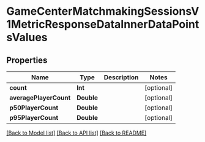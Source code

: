 # GameCenterMatchmakingSessionsV1MetricResponseDataInnerDataPointsValues

## Properties
Name | Type | Description | Notes
------------ | ------------- | ------------- | -------------
**count** | **Int** |  | [optional] 
**averagePlayerCount** | **Double** |  | [optional] 
**p50PlayerCount** | **Double** |  | [optional] 
**p95PlayerCount** | **Double** |  | [optional] 

[[Back to Model list]](../README.md#documentation-for-models) [[Back to API list]](../README.md#documentation-for-api-endpoints) [[Back to README]](../README.md)


